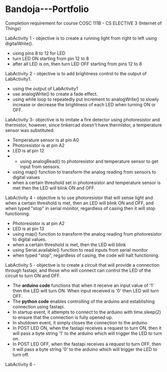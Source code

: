 # Bandoja---Portfolio
Completion requirement for course COSC 111B - CS ELECTIVE 3 (Internet of Things)

LabActivity 1 - objective is to create a running light from right to left using digitalWrite().
- using pins 8 to 12 for LED
- turn LED ON starting from pin 12 to 8
- after all LED is on, then turn LED OFF starting from pins 12 to 8

LabActivity 2 - objective is to add brightness control to the output of LabActivity1.
- using the output of LabActivity1
- use analogWrite() to create a fade effect.
- using while loop to repeatedly put increment to analogWrite() to slowly increase or decrease the brightness of each LED when turning ON or OFF.

LabActivity 3- objective is to imitate a fire detector using photoresistor and thermistor, however, since tinkercad doesn't have thermistor, a temperature sensor was substituted.
- Temperature sensor is at pin A0
- Photoresistor is at pin A2
- LED is at pin 12
- - using analogRead() to photoresistor and temperature sensor to get input from sensors.
- using map() function to transform the analog reading from sensors to digital values
- when a certain threshold set in photoresistor and temperature sensor is met then the LED will blink ON and OFF.


LabActivity 4 - objective is to use photoresistor that will sense light and when a certain threshold is met, then an LED will blink ON and OFF, and when typed "stop" in serial monitor, regardless of casing then it will stop functioning.
- Photoresistor is at pin A2
- LED is at pin 13
- using map() function to transform the analog reading from photoresistor to digital values.
- when a certain threshold is met, then the LED will blink
- using Serial.available() function to read inputs from serial monitor
- when typed "stop", regardless of casing, the code will halt functioning.

LabActivity 5 - objective is to create a circuit that will provide a connection through fastapi, and those who will connect can control the LED of the circuit to turn ON and OFF.
- The **arduino code** functions that when it receive an input value of '1' then the LED will turn ON. When input received is '0' then LED will turn OFF.
- The **python code** enables controlling of the arduino and establishing connection using fastapi.
- In startup event, it attempts to connect to the arduino with time.sleep(2) to ensure that the connection is fully opened up.
- In shutdown event, it simply closes the connection to the arduino
- In POST LED ON, when the fastapi receives a request to turn ON, then it will pass a byte string '1' to the arduino which will trigger the LED to turn on.
- In POST LED OFF, when the fastapi receives a request to turn OFF, then it will pass a byte string '0' to the arduino which will trigger the LED to turn off.

LabActivity 6 - 
